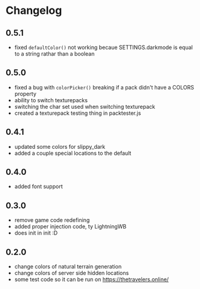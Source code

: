 # Changelog
## 0.5.1
* fixed `defaultColor()` not working becaue SETTINGS.darkmode is equal to a string rathar than a boolean
## 0.5.0
* fixed a bug with `colorPicker()` breaking if a pack didn't have a COLORS property
* ability to switch texturepacks
* switching the char set used when switching texturepack
* created a texturepack testing thing in packtester.js
## 0.4.1
* updated some colors for slippy_dark
* added a couple special locations to the default
## 0.4.0
* added font support
## 0.3.0
* remove game code redefining
* added proper injection code, ty LightningWB
* does init in init :D
## 0.2.0
* change colors of natural terrain generation
* change colors of server side hidden locations
* some test code so it can be run on https://thetravelers.online/

